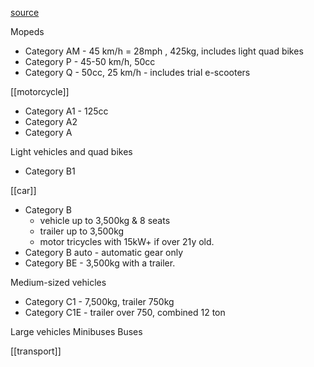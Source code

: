 [source](https://www.gov.uk/driving-licence-categories)

Mopeds
- Category AM - 45 km/h = 28mph , 425kg, includes light quad bikes
- Category P - 45-50 km/h, 50cc
- Category Q - 50cc, 25 km/h - includes trial e-scooters

[[motorcycle]]
- Category A1 - 125cc
- Category A2
- Category A

Light vehicles and quad bikes
- Category B1

[[car]]
- Category B 
	- vehicle up to 3,500kg & 8 seats
	- trailer up to 3,500kg
	- motor tricycles with 15kW+ if over 21y old.
- Category B auto - automatic gear only
- Category BE - 3,500kg with a trailer.

Medium-sized vehicles
- Category C1 - 7,500kg, trailer 750kg
- Category C1E - trailer over 750, combined 12 ton

Large vehicles
Minibuses
Buses

[[transport]]
